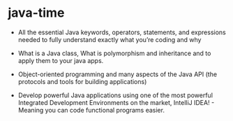# java-time

- All the essential Java keywords, operators, statements, and expressions needed to fully understand exactly what you’re coding and why

- What is a Java class, What is polymorphism and inheritance and to apply them to your java apps.

- Object-oriented programming and many aspects of the Java API (the protocols and tools for building applications)

- Develop powerful Java applications using one of the most powerful Integrated Development Environments on the market, IntelliJ IDEA! - 
  Meaning you can code functional programs easier. 
